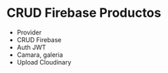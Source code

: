 # CRUD Firebase Productos

- Provider
- CRUD Firebase
- Auth JWT
- Camara, galeria
- Upload Cloudinary
